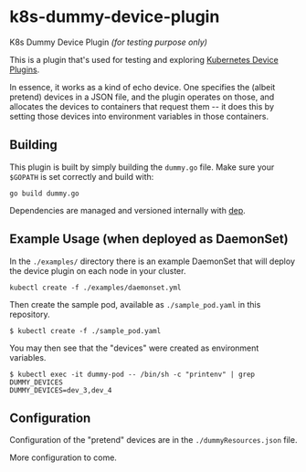 # k8s-dummy-device-plugin

K8s Dummy Device Plugin *(for testing purpose only)*

This is a plugin that's used for testing and exploring [Kubernetes Device Plugins](https://kubernetes.io/docs/concepts/cluster-administration/device-plugins/).

In essence, it works as a kind of echo device. One specifies the (albeit pretend) devices in a JSON file, and the plugin operates on those, and allocates the devices to containers that request them -- it does this by setting those devices into environment variables in those containers.

## Building

This plugin is built by simply building the `dummy.go` file. Make sure your `$GOPATH` is set correctly and build with:

```
go build dummy.go
```

Dependencies are managed and versioned internally with [dep](https://github.com/golang/dep).

## Example Usage (when deployed as DaemonSet)

In the `./examples/` directory there is an example DaemonSet that will deploy the device plugin on each node in your cluster.

```
kubectl create -f ./examples/daemonset.yml
```

Then create the sample pod, available as `./sample_pod.yaml` in this repository.

```
$ kubectl create -f ./sample_pod.yaml
```

You may then see that the "devices" were created as environment variables.

```
$ kubectl exec -it dummy-pod -- /bin/sh -c "printenv" | grep DUMMY_DEVICES
DUMMY_DEVICES=dev_3,dev_4
```

## Configuration

Configuration of the "pretend" devices are in the `./dummyResources.json` file.

More configuration to come.